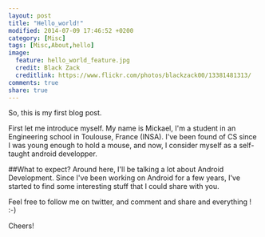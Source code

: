 ```yaml
---
layout: post
title: "Hello_world!"
modified: 2014-07-09 17:46:52 +0200
category: [Misc]
tags: [Misc,About,hello]
image:
  feature: hello_world_feature.jpg
  credit: Black Zack
  creditlink: https://www.flickr.com/photos/blackzack00/13381481313/
comments: true
share: true
---
```

So, this is my first blog post.

First let me introduce myself.
My name is Mickael, I'm a student in an Engineering school in Toulouse, France (INSA). I've been found of CS since I was young enough to hold a mouse, and now, I consider myself as a self-taught android developper.

##What to expect?
Around here, I'll be talking a lot about Android Development. Since I've been working on Android for a few years, I've started to find some interesting stuff that I could share with you.


Feel free to follow me on twitter, and comment and share and everything ! :-)

Cheers!